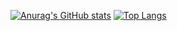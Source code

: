 [![Anurag's GitHub stats](https://github-readme-stats.vercel.app/api?username=qguillaume&theme=chartreuse-dark&show_icons=true)](https://github.com/qguillaume/github-readme-stats)
[![Top Langs](https://github-readme-stats.vercel.app/api/top-langs/?username=qguillaume&layout=pie)](https://github.com/qguillaume/github-readme-stats)
